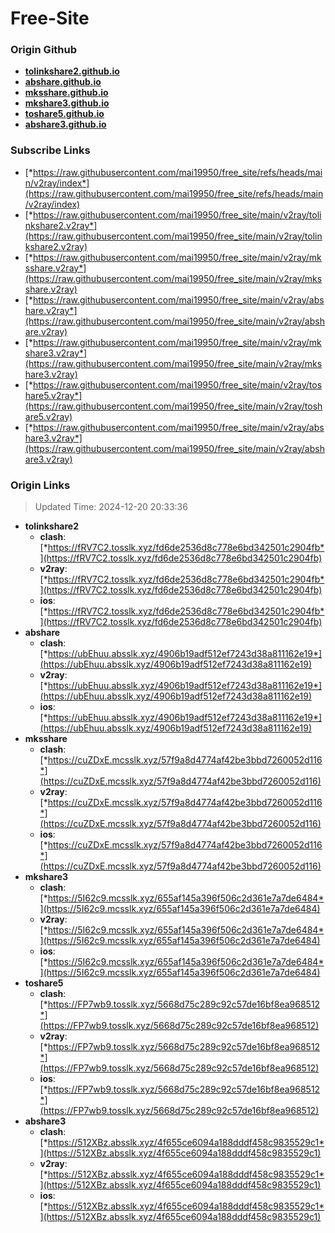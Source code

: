 # Free-Site

### Origin Github

- [**tolinkshare2.github.io**](https://github.com/tolinkshare2/tolinkshare2.github.io)
- [**abshare.github.io**](https://github.com/abshare/abshare.github.io)
- [**mksshare.github.io**](https://github.com/mksshare/mksshare.github.io)
- [**mkshare3.github.io**](https://github.com/mkshare3/mkshare3.github.io)
- [**toshare5.github.io**](https://github.com/toshare5/toshare5.github.io)
- [**abshare3.github.io**](https://github.com/abshare3/abshare3.github.io)

### Subscribe Links

- [*https://raw.githubusercontent.com/mai19950/free_site/refs/heads/main/v2ray/index*](https://raw.githubusercontent.com/mai19950/free_site/refs/heads/main/v2ray/index)
- [*https://raw.githubusercontent.com/mai19950/free_site/main/v2ray/tolinkshare2.v2ray*](https://raw.githubusercontent.com/mai19950/free_site/main/v2ray/tolinkshare2.v2ray)
- [*https://raw.githubusercontent.com/mai19950/free_site/main/v2ray/mksshare.v2ray*](https://raw.githubusercontent.com/mai19950/free_site/main/v2ray/mksshare.v2ray)
- [*https://raw.githubusercontent.com/mai19950/free_site/main/v2ray/abshare.v2ray*](https://raw.githubusercontent.com/mai19950/free_site/main/v2ray/abshare.v2ray)
- [*https://raw.githubusercontent.com/mai19950/free_site/main/v2ray/mkshare3.v2ray*](https://raw.githubusercontent.com/mai19950/free_site/main/v2ray/mkshare3.v2ray)
- [*https://raw.githubusercontent.com/mai19950/free_site/main/v2ray/toshare5.v2ray*](https://raw.githubusercontent.com/mai19950/free_site/main/v2ray/toshare5.v2ray)
- [*https://raw.githubusercontent.com/mai19950/free_site/main/v2ray/abshare3.v2ray*](https://raw.githubusercontent.com/mai19950/free_site/main/v2ray/abshare3.v2ray)

### Origin Links

> Updated Time: 2024-12-20 20:33:36

- **tolinkshare2**
  - **clash**: [*https://fRV7C2.tosslk.xyz/fd6de2536d8c778e6bd342501c2904fb*](https://fRV7C2.tosslk.xyz/fd6de2536d8c778e6bd342501c2904fb)
  - **v2ray**: [*https://fRV7C2.tosslk.xyz/fd6de2536d8c778e6bd342501c2904fb*](https://fRV7C2.tosslk.xyz/fd6de2536d8c778e6bd342501c2904fb)
  - **ios**: [*https://fRV7C2.tosslk.xyz/fd6de2536d8c778e6bd342501c2904fb*](https://fRV7C2.tosslk.xyz/fd6de2536d8c778e6bd342501c2904fb)
- **abshare**
  - **clash**: [*https://ubEhuu.absslk.xyz/4906b19adf512ef7243d38a811162e19*](https://ubEhuu.absslk.xyz/4906b19adf512ef7243d38a811162e19)
  - **v2ray**: [*https://ubEhuu.absslk.xyz/4906b19adf512ef7243d38a811162e19*](https://ubEhuu.absslk.xyz/4906b19adf512ef7243d38a811162e19)
  - **ios**: [*https://ubEhuu.absslk.xyz/4906b19adf512ef7243d38a811162e19*](https://ubEhuu.absslk.xyz/4906b19adf512ef7243d38a811162e19)
- **mksshare**
  - **clash**: [*https://cuZDxE.mcsslk.xyz/57f9a8d4774af42be3bbd7260052d116*](https://cuZDxE.mcsslk.xyz/57f9a8d4774af42be3bbd7260052d116)
  - **v2ray**: [*https://cuZDxE.mcsslk.xyz/57f9a8d4774af42be3bbd7260052d116*](https://cuZDxE.mcsslk.xyz/57f9a8d4774af42be3bbd7260052d116)
  - **ios**: [*https://cuZDxE.mcsslk.xyz/57f9a8d4774af42be3bbd7260052d116*](https://cuZDxE.mcsslk.xyz/57f9a8d4774af42be3bbd7260052d116)
- **mkshare3**
  - **clash**: [*https://5I62c9.mcsslk.xyz/655af145a396f506c2d361e7a7de6484*](https://5I62c9.mcsslk.xyz/655af145a396f506c2d361e7a7de6484)
  - **v2ray**: [*https://5I62c9.mcsslk.xyz/655af145a396f506c2d361e7a7de6484*](https://5I62c9.mcsslk.xyz/655af145a396f506c2d361e7a7de6484)
  - **ios**: [*https://5I62c9.mcsslk.xyz/655af145a396f506c2d361e7a7de6484*](https://5I62c9.mcsslk.xyz/655af145a396f506c2d361e7a7de6484)
- **toshare5**
  - **clash**: [*https://FP7wb9.tosslk.xyz/5668d75c289c92c57de16bf8ea968512*](https://FP7wb9.tosslk.xyz/5668d75c289c92c57de16bf8ea968512)
  - **v2ray**: [*https://FP7wb9.tosslk.xyz/5668d75c289c92c57de16bf8ea968512*](https://FP7wb9.tosslk.xyz/5668d75c289c92c57de16bf8ea968512)
  - **ios**: [*https://FP7wb9.tosslk.xyz/5668d75c289c92c57de16bf8ea968512*](https://FP7wb9.tosslk.xyz/5668d75c289c92c57de16bf8ea968512)
- **abshare3**
  - **clash**: [*https://512XBz.absslk.xyz/4f655ce6094a188dddf458c9835529c1*](https://512XBz.absslk.xyz/4f655ce6094a188dddf458c9835529c1)
  - **v2ray**: [*https://512XBz.absslk.xyz/4f655ce6094a188dddf458c9835529c1*](https://512XBz.absslk.xyz/4f655ce6094a188dddf458c9835529c1)
  - **ios**: [*https://512XBz.absslk.xyz/4f655ce6094a188dddf458c9835529c1*](https://512XBz.absslk.xyz/4f655ce6094a188dddf458c9835529c1)
